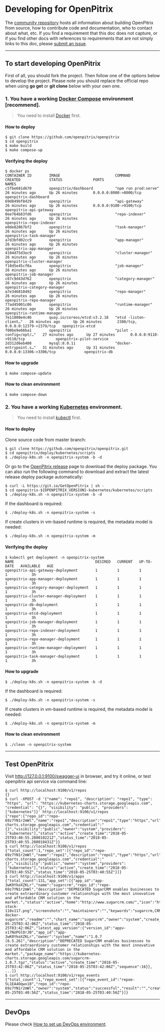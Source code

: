 # Developing for OpenPitrix

The [community repository](https://github.com/openpitrix) hosts all information about
building OpenPitrix from source, how to contribute code and documentation, who to contact about what, etc. If you find a requirement that this doc does not capture, or if you find other docs with references to requirements that are not simply links to this doc, please [submit an issue](https://github.com/openpitrix/openpitrix/issues/new).

----

## To start developing OpenPitrix

First of all, you should fork the project. Then follow one of the options below to develop the project. Please note you should replace the official repo when using __go get__ or __git clone__ below with your own one.

### 1. You have a working [Docker Compose](https://docs.docker.com/compose/install) environment [recommend].

> You need to install [Docker](https://docs.docker.com/engine/installation/) first.

#### How to deploy
```shell
$ git clone https://github.com/openpitrix/openpitrix
$ cd openpitrix
$ make build
$ make compose-up
```

#### Verifying the deploy
```shell
$ docker ps
CONTAINER ID        IMAGE                         COMMAND                  CREATED             STATUS              PORTS                               NAMES
c5fbe681d670        openpitrix/dashboard          "npm run prod:serve"     26 minutes ago      Up 26 minutes       0.0.0.0:8000->8000/tcp              openpitrix-dashboard
69d849bf8429        openpitrix                    "api-gateway"            26 minutes ago      Up 26 minutes       0.0.0.0:9100->9100/tcp              openpitrix-api-gateway
0ee764b83fd6        openpitrix                    "repo-indexer"           26 minutes ago      Up 26 minutes                                           openpitrix-repo-indexer
e0de82867bf2        openpitrix                    "task-manager"           26 minutes ago      Up 26 minutes                                           openpitrix-task-manager
a7d3bfd02cc9        openpitrix                    "app-manager"            26 minutes ago      Up 26 minutes                                           openpitrix-app-manager
4104d75d3ec9        openpitrix                    "cluster-manager"        26 minutes ago      Up 26 minutes                                           openpitrix-cluster-manager
f10d5e45cf0a        openpitrix                    "job-manager"            26 minutes ago      Up 26 minutes                                           openpitrix-job-manager
c67c9d43d762        openpitrix                    "category-manager"       26 minutes ago      Up 26 minutes                                           openpitrix-category-manager
a7e346810492        openpitrix                    "repo-manager"           26 minutes ago      Up 26 minutes                                           openpitrix-repo-manager
77ad45001c06        openpitrix                    "runtime-manager"        26 minutes ago      Up 26 minutes                                           openpitrix-runtime-manager
7e11808e4c46        quay.io/coreos/etcd:v3.2.18   "etcd -listen-client…"   26 minutes ago      Up 26 minutes       2380/tcp, 0.0.0.0:12379->2379/tcp   openpitrix-etcd
f00be9e66ba1        openpitrix                    "pilot -config=/opt/…"   27 minutes ago      Up 27 minutes       0.0.0.0:9110->9110/tcp              openpitrix-pilot-service
2d312d6eb408        mysql:8.0.11                  "docker-entrypoint.s…"   31 minutes ago      Up 31 minutes       0.0.0.0:13306->3306/tcp             openpitrix-db
```

#### How to upgrade

```shell
$ make compose-update
```

#### How to clean environment
```shell
$ make compose-down
```

### 2. You have a working [Kubernetes](https://kubernetes.io/docs/setup/) environment.

> You need to install [kubectl](https://kubernetes.io/docs/tasks/tools/install-kubectl/) first.

#### How to deploy

Clone source code from master branch: 
```shell
$ git clone https://github.com/openpitrix/openpitrix.git
$ cd openpitrix/deploy/kubernetes/scripts
$ ./deploy-k8s.sh -n openpitrix-system -b -d
```

Or go to the [OpenPitrix release](https://github.com/openpitrix/openpitrix/releases) page to download the deploy package. You can also run the following command to download and extract the latest release deploy package automatically:
```shell
$ curl -L https://git.io/GetOpenPitrix | sh -
$ cd openpitrix-${OPENPITRIX_VERSION}-kubernetes/kubernetes/scripts
$ ./deploy-k8s.sh -n openpitrix-system -b -d
```

If the dashboard is required:
```shell
$ ./deploy-k8s.sh -n openpitrix-system -s
```

If create clusters in vm-based runtime is required, the metadata model is needed:
```shell
$ ./deploy-k8s.sh -n openpitrix-system -m
```

#### Verifying the deploy
```shell
$ kubectl get deployment -n openpitrix-system
NAME                                     DESIRED   CURRENT   UP-TO-DATE   AVAILABLE   AGE
openpitrix-api-gateway-deployment        1         1         1            1           3h
openpitrix-app-manager-deployment        1         1         1            1           3h
openpitrix-category-manager-deployment   1         1         1            1           3h
openpitrix-cluster-manager-deployment    1         1         1            1           3h
openpitrix-db-deployment                 1         1         1            1           3h
openpitrix-etcd-deployment               1         1         1            1           3h
openpitrix-job-manager-deployment        1         1         1            1           3h
openpitrix-repo-indexer-deployment       1         1         1            1           3h
openpitrix-repo-manager-deployment       1         1         1            1           3h
openpitrix-runtime-manager-deployment    1         1         1            1           3h
openpitrix-task-manager-deployment       1         1         1            1           3h
```

#### How to upgrade

```shell
$ ./deploy-k8s.sh -n openpitrix-system -b -d
```

If the dashboard is required:
```shell
$ ./deploy-k8s.sh -n openpitrix-system -s
```

If create clusters in vm-based runtime is required, the metadata model is needed:
```shell
$ ./deploy-k8s.sh -n openpitrix-system -m
```

#### How to clean environment
```shell
$ ./clean -n openpitrix-system
```

----

## Test OpenPitrix

Visit http://127.0.0.1:9100/swagger-ui in browser, and try it online, or test openpitrix api service via command line:

```shell
$ curl http://localhost:9100/v1/repos
{}
$ curl -XPOST -d '{"name": "repo1", "description": "repo1", "type": "https", "url": "https://kubernetes-charts.storage.googleapis.com", "credential": "{}", "visibility": "public", "providers": ["kubernetes"]}' http://localhost:9100/v1/repos
{"repo":{"repo_id":"repo-69z7YN1r2mWl","name":"repo1","description":"repo1","type":"https","url":"https://kubernetes-charts.storage.googleapis.com","credential":"{}","visibility":"public","owner":"system","providers":["kubernetes"],"status":"active","create_time":"2018-05-25T03:40:55.280010221Z","status_time":"2018-05-25T03:40:55.280010431Z"}}
$ curl http://localhost:9100/v1/repos
{"total_count":1,"repo_set":[{"repo_id":"repo-69z7YN1r2mWl","name":"repo1","description":"repo1","type":"https","url":"https://kubernetes-charts.storage.googleapis.com","credential":"{}","visibility":"public","owner":"system","providers":["kubernetes"],"status":"active","create_time":"2018-05-25T03:40:55Z","status_time":"2018-05-25T03:40:55Z"}]}
$ curl http://localhost:9100/v1/apps
{"total_count":131,"app_set":[{"app_id":"app-3wK0YkoXZKLr","name":"sugarcrm","repo_id":"repo-69z7YN1r2mWl","description":"DEPRECATED SugarCRM enables businesses to create extraordinary customer relationships with the most innovative and affordable CRM solution in the market.","status":"active","home":"http://www.sugarcrm.com/","icon":"https://bitnami.com/assets/stacks/sugarcrm/img/sugarcrm-stack-110x117.png","screenshots":"","maintainers":"","keywords":"sugarcrm,CRM","sources":"https://github.com/bitnami/bitnami-docker-sugarcrm","readme":"","chart_name":"sugarcrm","owner":"system","create_time":"2018-05-25T03:42:06Z","status_time":"2018-05-25T03:42:06Z","latest_app_version":{"version_id":"appv-x17NoPGlOrJB","app_id":"app-3wK0YkoXZKLr","owner":"system","name":"1.0.7 [6.5.26]","description":"DEPRECATED SugarCRM enables businesses to create extraordinary customer relationships with the most innovative and affordable CRM solution in the market.","package_name":"https://kubernetes-charts.storage.googleapis.com/sugarcrm-1.0.7.tgz","status":"active","create_time":"2018-05-25T03:42:06Z","status_time":"2018-05-25T03:42:06Z","sequence":16}}, ...]}
$ curl http://localhost:9100/v1/repo_events
{"total_count":1,"repo_event_set":[{"repo_event_id":"repoe-5L1EA4Oqwx18","repo_id":"repo-69z7YN1r2mWl","owner":"system","status":"successful","result":"","create_time":"2018-05-25T03:40:56Z","status_time":"2018-05-25T03:40:56Z"}]}
```

----

## DevOps

Please check [How to set up DevOps environment](devops.md).
